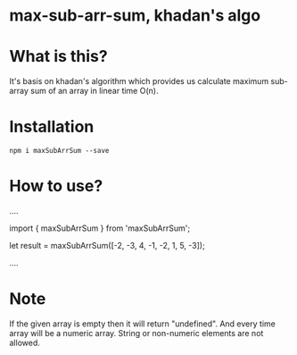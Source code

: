 # max-sub-arr-sum, khadan's algo

# What is this?
It's basis on khadan's algorithm which provides us calculate maximum sub-array sum of an array in linear time O(n).

# Installation
`npm i maxSubArrSum --save`

# How to use?
....

import { maxSubArrSum } from 'maxSubArrSum';

let result = maxSubArrSum([-2, -3, 4, -1, -2, 1, 5, -3]);

....

# Note
If the given array is empty then it will return "undefined".
And every time array will be a numeric array. String or non-numeric elements are not allowed.
